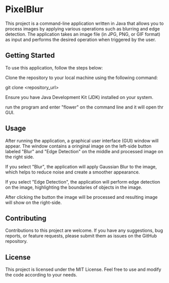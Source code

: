 # PixelBlur

This project is a command-line application written in Java that allows you to process images by applying various operations such as blurring and edge detection. The application takes an image file (in JPG, PNG, or GIF format) as input and performs the desired operation when triggered by the user.

## Getting Started

To use this application, follow the steps below:

Clone the repository to your local machine using the following command:

git clone <repository_url>

Ensure you have Java Development Kit (JDK) installed on your system.

run the program and enter "flower" on the command line and it will open thr GUI.

## Usage

After running the application, a graphical user interface (GUI) window will appear. The window contains a oringinal image on the left-side button labeled "Blur" and "Edge Detection" on the middle and processed image on the right side.

If you select "Blur", the application will apply Gaussian Blur to the image, which helps to reduce noise and create a smoother appearance.

If you select "Edge Detection", the application will perform edge detection on the image, highlighting the boundaries of objects in the image.

After clicking the button the image will be processed and resulting image will show on the right-side.

## Contributing
Contributions to this project are welcome. If you have any suggestions, bug reports, or feature requests, please submit them as issues on the GitHub repository.

## License
This project is licensed under the MIT License. Feel free to use and modify the code according to your needs.

